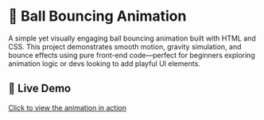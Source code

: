 # 🎾 Ball Bouncing Animation

A simple yet visually engaging ball bouncing animation built with HTML and CSS. This project demonstrates smooth motion, gravity simulation, and bounce effects using pure front-end code—perfect for beginners exploring animation logic or devs looking to add playful UI elements.

## 🌟 Live Demo
[Click to view the animation in action](https://aishi1528.github.io/ball-bouncing)




